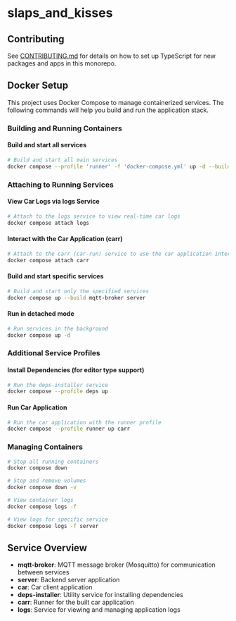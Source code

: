 # slaps_and_kisses

## Contributing

See [CONTRIBUTING.md](./CONTRIBUTING.md) for details on how to set up TypeScript for new packages and apps in this monorepo.

## Docker Setup

This project uses Docker Compose to manage containerized services. The following commands will help you build and run the application stack.

### Building and Running Containers

#### Build and start all services

```bash
# Build and start all main services
docker compose --profile 'runner' -f 'docker-compose.yml' up -d --build
```

### Attaching to Running Services

#### View Car Logs via logs Service

```bash
# Attach to the logs service to view real-time car logs
docker compose attach logs
```

#### Interact with the Car Application (carr)

```bash
# Attach to the carr (car-run) service to use the car application interactively
docker compose attach carr
```

#### Build and start specific services

```bash
# Build and start only the specified services
docker compose up --build mqtt-broker server
```

#### Run in detached mode

```bash
# Run services in the background
docker compose up -d
```

### Additional Service Profiles

#### Install Dependencies (for editor type support)

```bash
# Run the deps-installer service
docker compose --profile deps up
```

#### Run Car Application

```bash
# Run the car application with the runner profile
docker compose --profile runner up carr
```

### Managing Containers

```bash
# Stop all running containers
docker compose down

# Stop and remove volumes
docker compose down -v

# View container logs
docker compose logs -f

# View logs for specific service
docker compose logs -f server
```

## Service Overview

- **mqtt-broker**: MQTT message broker (Mosquitto) for communication between services
- **server**: Backend server application
- **car**: Car client application
- **deps-installer**: Utility service for installing dependencies
- **carr**: Runner for the built car application
- **logs**: Service for viewing and managing application logs
